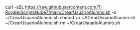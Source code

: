 curl -sSL https://raw.githubusercontent.com/T-Royale/ScriptsNube7/main/CrearUsuarioAlumno.sh -o ~/CrearUsuarioAlumno.sh
chmod +x ~/CrearUsuarioAlumno.sh
~/CrearUsuarioAlumno.sh 
rm ~/CrearUsuarioAlumno.sh
